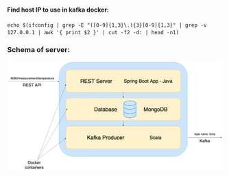 #### **Find host IP to use in kafka docker:**

`echo $(ifconfig | grep -E "([0-9]{1,3}\.){3}[0-9]{1,3}" | grep -v 127.0.0.1 | awk '{ print $2 }' | cut -f2 -d: | head -n1)`

### Schema of server: 
![Schema](./server_schema.png)